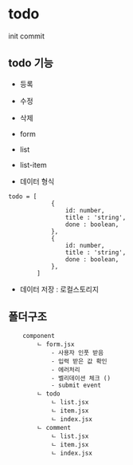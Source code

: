 # todo
init commit

## todo 기능
- 등록
- 수정
- 삭제

- form
- list
- list-item
- 데이터 형식
```
todo = [
            {
                id: number,
                title : 'string',
                done : boolean,
            },
            {
                id: number,
                title : 'string',
                done : boolean,
            },
        ]
```
    

- 데이터 저장 : 로컬스토리지 
## 폴더구조
```
    component
        ㄴ form.jsx
            - 사용자 인풋 받음
            - 입력 받은 값 확인
            - 에러처리
            - 벨리데이션 체크 ()
            - submit event
        ㄴ todo
            ㄴ list.jsx
            ㄴ item.jsx
            ㄴ index.jsx
        ㄴ comment
            ㄴ list.jsx
            ㄴ item.jsx
            ㄴ index.jsx
```